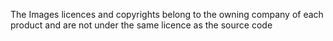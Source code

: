 The Images licences and copyrights belong to the owning company of each product and are not under the same licence as the source code
